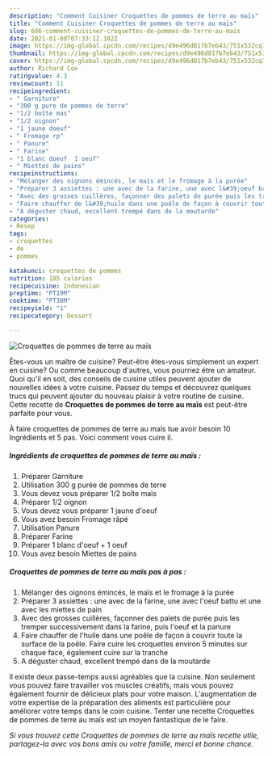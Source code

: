 ```yaml
---
description: "Comment Cuisiner Croquettes de pommes de terre au maïs"
title: "Comment Cuisiner Croquettes de pommes de terre au maïs"
slug: 686-comment-cuisiner-croquettes-de-pommes-de-terre-au-mais
date: 2021-01-08T07:33:12.102Z
image: https://img-global.cpcdn.com/recipes/d9e496d817b7eb43/751x532cq70/croquettes-de-pommes-de-terre-au-mais-photo-principale-de-la-recette.jpg
thumbnail: https://img-global.cpcdn.com/recipes/d9e496d817b7eb43/751x532cq70/croquettes-de-pommes-de-terre-au-mais-photo-principale-de-la-recette.jpg
cover: https://img-global.cpcdn.com/recipes/d9e496d817b7eb43/751x532cq70/croquettes-de-pommes-de-terre-au-mais-photo-principale-de-la-recette.jpg
author: Richard Cox
ratingvalue: 4.3
reviewcount: 11
recipeingredient:
- " Garniture"
- "300 g pure de pommes de terre"
- "1/2 boîte mas"
- "1/2 oignon"
- "1 jaune doeuf"
- " Fromage rp"
- " Panure"
- " Farine"
- "1 blanc doeuf  1 oeuf"
- " Miettes de pains"
recipeinstructions:
- "Mélanger des oignons émincés, le maïs et le fromage à la purée"
- "Préparer 3 assiettes : une avec de la farine, une avec l&#39;oeuf battu et une avec les miettes de pain"
- "Avec des grosses cuillères, façonner des palets de purée puis les tremper successivement dans la farine, puis l&#39;oeuf et la panure"
- "Faire chauffer de l&#39;huile dans une poêle de façon à couvrir toute la surface de la poêle. Faire cuire les croquettes environ 5 minutes sur chaque face, également cuire sur la tranche"
- "A déguster chaud, excellent trempé dans de la moutarde"
categories:
- Resep
tags:
- croquettes
- de
- pommes

katakunci: croquettes de pommes 
nutrition: 185 calories
recipecuisine: Indonesian
preptime: "PT19M"
cooktime: "PT38M"
recipeyield: "1"
recipecategory: Dessert

---
```



![Croquettes de pommes de terre au maïs](https://img-global.cpcdn.com/recipes/d9e496d817b7eb43/751x532cq70/croquettes-de-pommes-de-terre-au-mais-photo-principale-de-la-recette.jpg)

Êtes-vous un maître de cuisine? Peut-être êtes-vous simplement un expert en cuisine? Ou comme beaucoup d'autres, vous pourriez être un amateur. Quoi qu'il en soit, des conseils de cuisine utiles peuvent ajouter de nouvelles idées à votre cuisine. Passez du temps et découvrez quelques trucs qui peuvent ajouter du nouveau plaisir à votre routine de cuisine. Cette recette de <strong> Croquettes de pommes de terre au maïs </strong> est peut-être parfaite pour vous.

<!--inarticleads1-->

À faire croquettes de pommes de terre au maïs tue avoir besoin 10 Ingrédients et 5 pas. Voici comment vous cuire il.

##### Ingrédients de croquettes de pommes de terre au maïs :

1. Préparer  Garniture
1. Utilisation 300 g purée de pommes de terre
1. Vous devez vous préparer 1/2 boîte maïs
1. Préparer 1/2 oignon
1. Vous devez vous préparer 1 jaune d&#39;oeuf
1. Vous avez besoin  Fromage râpé
1. Utilisation  Panure
1. Préparer  Farine
1. Préparer 1 blanc d&#39;oeuf + 1 oeuf
1. Vous avez besoin  Miettes de pains




<!--inarticleads2-->

##### Croquettes de pommes de terre au maïs pas à pas :

1. Mélanger des oignons émincés, le maïs et le fromage à la purée
1. Préparer 3 assiettes : une avec de la farine, une avec l&#39;oeuf battu et une avec les miettes de pain
1. Avec des grosses cuillères, façonner des palets de purée puis les tremper successivement dans la farine, puis l&#39;oeuf et la panure
1. Faire chauffer de l&#39;huile dans une poêle de façon à couvrir toute la surface de la poêle. Faire cuire les croquettes environ 5 minutes sur chaque face, également cuire sur la tranche
1. A déguster chaud, excellent trempé dans de la moutarde




<!--inarticleads1-->

<p>
Il existe deux passe-temps aussi agréables que la cuisine. Non seulement vous pouvez faire travailler vos muscles créatifs, mais vous pouvez également fournir de délicieux plats pour votre maison. L'augmentation de votre expertise de la préparation des aliments est particulière pour améliorer votre temps dans le coin cuisine. Tenter une recette Croquettes de pommes de terre au maïs est un moyen fantastique de le faire.
</p>

<p>
<i>Si vous trouvez cette Croquettes de pommes de terre au maïs recette utile, partagez-la avec vos bons amis ou votre famille, merci et bonne chance.</i>
</p>
